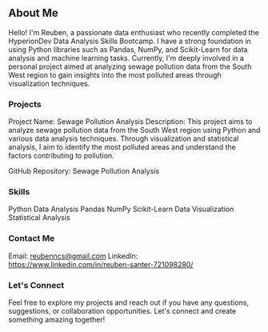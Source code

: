 ## About Me
Hello! I'm Reuben, a passionate data enthusiast who recently completed the HyperionDev Data Analysis Skills Bootcamp. I have a strong foundation in using Python libraries such as Pandas, NumPy, and Scikit-Learn for data analysis and machine learning tasks. Currently, I'm deeply involved in a personal project aimed at analyzing sewage pollution data from the South West region to gain insights into the most polluted areas through visualization techniques.

### Projects
Project Name: Sewage Pollution Analysis
Description: This project aims to analyze sewage pollution data from the South West region using Python and various data analysis techniques. Through visualization and statistical analysis, I aim to identify the most polluted areas and understand the factors contributing to pollution.

GitHub Repository: Sewage Pollution Analysis



### Skills
Python
Data Analysis
Pandas
NumPy
Scikit-Learn
Data Visualization
Statistical Analysis
### Contact Me
Email: reubenncs@gmail.com
LinkedIn: https://www.linkedin.com/in/reuben-santer-721098280/

### Let's Connect
Feel free to explore my projects and reach out if you have any questions, suggestions, or collaboration opportunities. Let's connect and create something amazing together!
